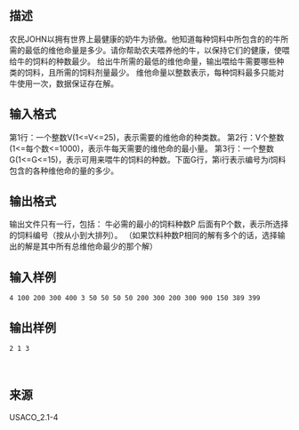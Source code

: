 ## 描述

农民JOHN以拥有世界上最健康的奶牛为骄傲。他知道每种饲料中所包含的的牛所需的最低的维他命量是多少。请你帮助农夫喂养他的牛，以保持它们的健康，使喂给牛的饲料的种数最少。 给出牛所需的最低的维他命量，输出喂给牛需要哪些种类的饲料，且所需的饲料剂量最少。 维他命量以整数表示，每种饲料最多只能对牛使用一次，数据保证存在解。 

## 输入格式

第1行：一个整数V(1<=V<=25)，表示需要的维他命的种类数。 第2行：V个整数(1<=每个数<=1000)，表示牛每天需要的维他命的最小量。 第3行：一个整数G(1<=G<=15)，表示可用来喂牛的饲料的种数。下面G行，第i行表示编号为i饲料包含的各种维他命的量的多少。 

## 输出格式

输出文件只有一行，包括： 牛必需的最小的饲料种数P 后面有P个数，表示所选择的饲料编号（按从小到大排列）。 （如果饮料种数P相同的解有多个的话，选择输出的解是其中所有总维他命最少的那个解）

## 输入样例

```plaintext
4 100 200 300 400 3 50 50 50 50 200 300 200 300 900 150 389 399
```

## 输出样例

```plaintext
2 1 3
```



 

## 来源

USACO_2.1-4

